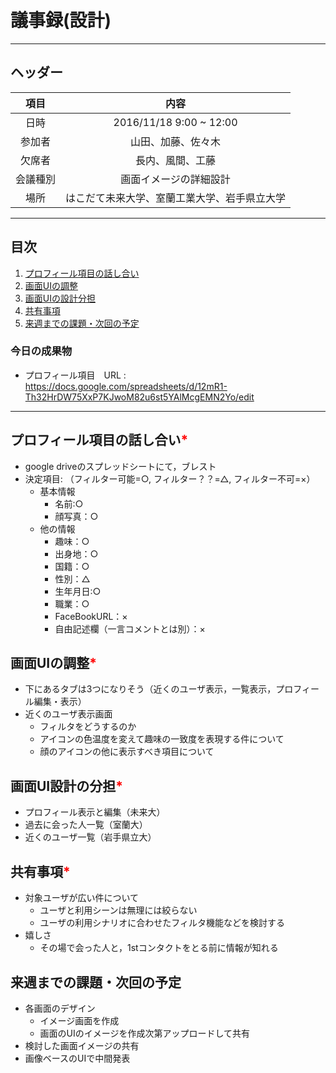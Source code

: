 # 議事録(設計)
---
## ヘッダー
|項目|内容|
|:--:|:--:|
| 日時 | 2016/11/18 9:00 ~ 12:00|
| 参加者 | 山田、加藤、佐々木 |
| 欠席者 | 長内、風間、工藤 |
| 会議種別 | 画面イメージの詳細設計 |
| 場所 | はこだて未来大学、室蘭工業大学、岩手県立大学 |

---
## 目次
1. [プロフィール項目の話し合い](#anchar1)
2. [画面UIの調整](#anchar2)
3. [画面UIの設計分担](#anchar3)
4. [共有事項](#anchar4)
5. [来週までの課題・次回の予定](#anchar5)

### 今日の成果物
- プロフィール項目　URL : https://docs.google.com/spreadsheets/d/12mR1-Th32HrDW75XxP7KJwoM82u6st5YAlMcgEMN2Yo/edit

---

## <div id="anchar1"/>プロフィール項目の話し合い<font color = "red">*</font>
- google driveのスプレッドシートにて，ブレスト
- 決定項目: （フィルター可能=○, フィルター？？=△, フィルター不可=×）
	- 基本情報
		- 名前:○
		- 顔写真：○
	- 他の情報
		- 趣味：○
		- 出身地：○
		- 国籍：○
		- 性別：△
		- 生年月日:○
		- 職業：○
		- FaceBookURL：×
		- 自由記述欄（一言コメントとは別）：×

	

## <div id="anchar2"/>画面UIの調整<font color = "red">*</font>
- 下にあるタブは3つになりそう（近くのユーザ表示，一覧表示，プロフィール編集・表示）
- 近くのユーザ表示画面
	- フィルタをどうするのか
	- アイコンの色温度を変えて趣味の一致度を表現する件について
	- 顔のアイコンの他に表示すべき項目について

## <div id="anchar3"/>画面UI設計の分担<font color = "red">*</font>
- プロフィール表示と編集（未来大）
- 過去に会った人一覧（室蘭大）
- 近くのユーザ一覧（岩手県立大）

## <div id="anchar4"/>共有事項<font color = "red">*</font>
- 対象ユーザが広い件について
	- ユーザと利用シーンは無理には絞らない
	- ユーザの利用シナリオに合わせたフィルタ機能などを検討する
- 嬉しさ
	- その場で会った人と，1stコンタクトをとる前に情報が知れる

## <div id="anchar5"/>来週までの課題・次回の予定
- 各画面のデザイン
	- イメージ画面を作成
	- 画面のUIのイメージを作成次第アップロードして共有
- 検討した画面イメージの共有
- 画像ベースのUIで中間発表

